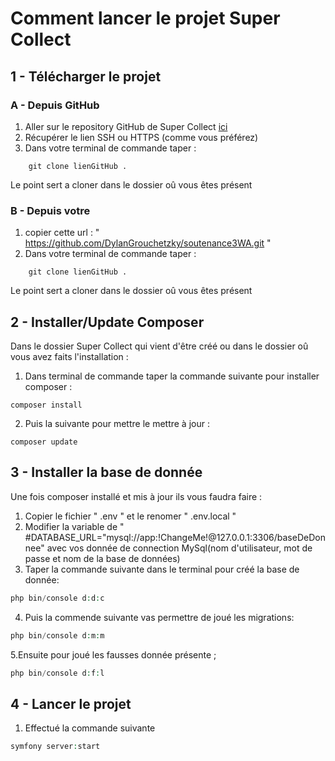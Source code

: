 # Comment lancer le projet Super Collect

## 1 - Télécharger le projet 

### A - Depuis GitHub

1. Aller sur le repository GitHub de Super Collect [ici](https://github.com/DylanGrouchetzky/soutenance3WA) 
2. Récupérer le lien SSH ou HTTPS (comme vous préférez)
3. Dans votre terminal de commande taper :
```git 
    git clone lienGitHub .
```
Le point sert a cloner dans le dossier oû vous êtes présent

### B - Depuis votre

1. copier cette url : " https://github.com/DylanGrouchetzky/soutenance3WA.git "
2. Dans votre terminal de commande taper :
```git 
    git clone lienGitHub .
```
Le point sert a cloner dans le dossier oû vous êtes présent

## 2 - Installer/Update Composer

Dans le dossier Super Collect qui vient d'être créé ou dans le dossier oû vous avez faits l'installation :

1. Dans terminal de commande taper la commande suivante pour installer composer :
```composer
composer install
```
2. Puis la suivante pour mettre le mettre à jour :
```composer
composer update
```

## 3 - Installer la base de donnée

Une fois composer installé et mis à jour ils vous faudra faire :

1. Copier le fichier " .env " et le renomer " .env.local " 
2. Modifier la variable de " #DATABASE_URL="mysql://app:!ChangeMe!@127.0.0.1:3306/baseDeDonnee" avec vos donnée de connection MySql(nom d'utilisateur, mot de passe et nom de la base de données)
3. Taper la commande suivante dans le terminal pour créé la base de donnée:
```php
php bin/console d:d:c
```
4. Puis la commende suivante vas permettre de joué les migrations:
```php
php bin/console d:m:m
```
5.Ensuite pour joué les fausses donnée présente ;
```php
php bin/console d:f:l
```

## 4 - Lancer le projet

1. Effectué la commande suivante 
```php 
symfony server:start 
```